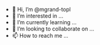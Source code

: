 - 👋 Hi, I’m @mgrand-topl
- 👀 I’m interested in ...
- 🌱 I’m currently learning ...
- 💞️ I’m looking to collaborate on ...
- 📫 How to reach me ...

<!---
mgrand-topl/mgrand-topl is a ✨ special ✨ repository because its `README.md` (this file) appears on your GitHub profile.
You can click the Preview link to take a look at your changes.
--->
